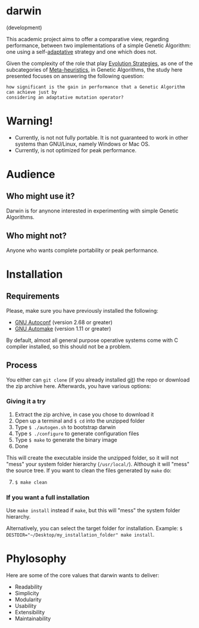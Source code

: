 darwin
======

(development)

This academic project aims to offer a comparative view, regarding performance, between two implementations of a simple Genetic Algorithm: one using a self-[adaptative](https://en.wikipedia.org/wiki/Genetic_algorithm#Adaptive_GAs) strategy
and one which does not. 

Given the complexity of the role that play [Evolution Strategies](https://en.wikipedia.org/wiki/Evolution_strategy), as one of the subcategories of [Meta-heuristics](http://www.scholarpedia.org/article/Metaheuristic_Optimization), in Genetic Algorithms, the study here presented focuses on answering the following question: 

    how significant is the gain in performance that a Genetic Algorithm can achieve just by
    considering an adaptative mutation operator?

# Warning!

* Currently, is not not fully portable. It is not guaranteed to work in other systems than GNU/Linux, namely Windows or Mac OS.
* Currently, is not optimized for peak performance.

# Audience

## Who might use it?

Darwin is for anynone interested in experimenting with simple Genetic Algorithms.

## Who might not?

Anyone who wants complete portability or peak performance.

# Installation

## Requirements

Please, make sure you have previously installed the following:

* [GNU Autoconf](https://www.gnu.org/software/autoconf/) (version 2.68 or greater)
* [GNU Automake](https://www.gnu.org/software/automake/) (version 1.11 or greater)

By default, almost all general purpose operative systems come with C compiler installed, so this should not be a problem.

## Process

You either can `git clone` (if you already installed [git](http://git-scm.com/))  the repo or download the zip archive here. Afterwards, you have various options:

### Giving it a try

1. Extract the zip archive, in case you chose to download it
2. Open up a terminal and `$ cd` into the unzipped folder
3. Type `$ ./autogen.sh` to bootstrap darwin
4. Type `$ ./configure` to generate configuration files
5. Type `$ make` to generate the binary image
6. Done

This will create the executable inside the unzipped folder, so it will not "mess" your system folder hierarchy (`/usr/local/`). Although it will "mess" the source
tree. If you want to clean the files generated by `make` do:

7. `$ make clean`

### If you want a full installation

Use `make install` instead if `make`, but this will "mess" the system folder hierarchy.

Alternatively, you can select the target folder for installation. Example: `$ DESTDIR="~/Desktop/my_installation_folder" make install`.

# Phylosophy

Here are some of the core values that darwin wants to deliver:

* Readability
* Simplicity
* Modularity
* Usability
* Extensibility
* Maintainability

